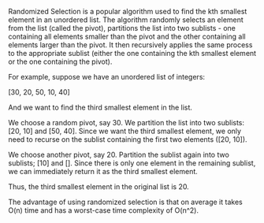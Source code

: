 

Randomized Selection is a popular algorithm used to find the kth smallest element in an unordered list. The algorithm randomly selects an element from the list (called the pivot), partitions the list into two sublists - one containing all elements smaller than the pivot and the other containing all elements larger than the pivot. It then recursively applies the same process to the appropriate sublist (either the one containing the kth smallest element or the one containing the pivot).

For example, suppose we have an unordered list of integers: 

[30, 20, 50, 10, 40] 

And we want to find the third smallest element in the list. 

We choose a random pivot, say 30. We partition the list into two sublists: [20, 10] and [50, 40]. Since we want the third smallest element, we only need to recurse on the sublist containing the first two elements ([20, 10]). 

We choose another pivot, say 20. Partition the sublist again into two sublists; [10] and []. Since there is only one element in the remaining sublist, we can immediately return it as the third smallest element. 

Thus, the third smallest element in the original list is 20. 

The advantage of using randomized selection is that on average it takes O(n) time and has a worst-case time complexity of O(n^2).